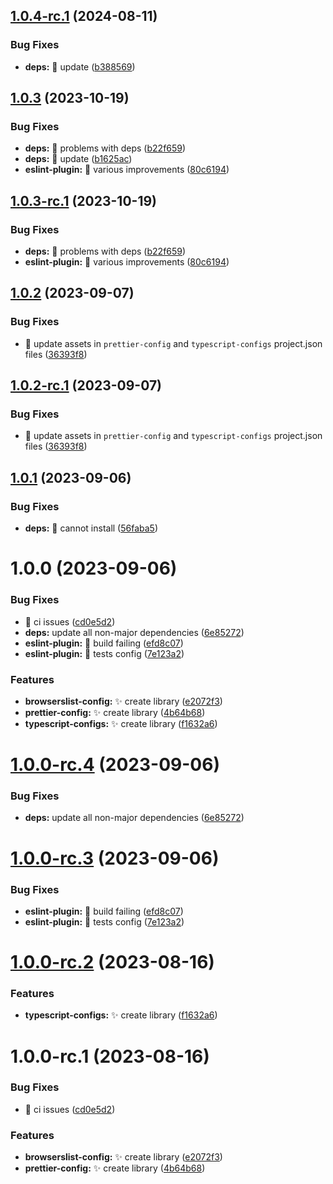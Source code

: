 ## [1.0.4-rc.1](https://github.com/akhenda/hendacorp/compare/prettier-config-v1.0.3...prettier-config-v1.0.4-rc.1) (2024-08-11)

### Bug Fixes

- **deps:** :bug: update ([b388569](https://github.com/akhenda/hendacorp/commit/b388569623327a82071a7d3ddf06702319b9c1f6))

## [1.0.3](https://github.com/akhenda/hendacorp/compare/prettier-config-v1.0.2...prettier-config-v1.0.3) (2023-10-19)

### Bug Fixes

- **deps:** :bug: problems with deps ([b22f659](https://github.com/akhenda/hendacorp/commit/b22f6598a88fc85f55e04d68c66c081417cc3d6c))
- **deps:** :bug: update ([b1625ac](https://github.com/akhenda/hendacorp/commit/b1625ac8673cd2a5f4041ebf7f790adf61efdcec))
- **eslint-plugin:** :bug: various improvements ([80c6194](https://github.com/akhenda/hendacorp/commit/80c61941bf5c8cbec494c7deaecfc1fff4934dfe))

## [1.0.3-rc.1](https://github.com/akhenda/hendacorp/compare/prettier-config-v1.0.2...prettier-config-v1.0.3-rc.1) (2023-10-19)

### Bug Fixes

- **deps:** :bug: problems with deps ([b22f659](https://github.com/akhenda/hendacorp/commit/b22f6598a88fc85f55e04d68c66c081417cc3d6c))
- **eslint-plugin:** :bug: various improvements ([80c6194](https://github.com/akhenda/hendacorp/commit/80c61941bf5c8cbec494c7deaecfc1fff4934dfe))

## [1.0.2](https://github.com/akhenda/hendacorp/compare/prettier-config-v1.0.1...prettier-config-v1.0.2) (2023-09-07)

### Bug Fixes

- :bug: update assets in `prettier-config` and `typescript-configs` project.json files ([36393f8](https://github.com/akhenda/hendacorp/commit/36393f8c530093a71e772f871d603da56b50f012))

## [1.0.2-rc.1](https://github.com/akhenda/hendacorp/compare/prettier-config-v1.0.1...prettier-config-v1.0.2-rc.1) (2023-09-07)

### Bug Fixes

- :bug: update assets in `prettier-config` and `typescript-configs` project.json files ([36393f8](https://github.com/akhenda/hendacorp/commit/36393f8c530093a71e772f871d603da56b50f012))

## [1.0.1](https://github.com/akhenda/hendacorp/compare/prettier-config-v1.0.0...prettier-config-v1.0.1) (2023-09-06)

### Bug Fixes

- **deps:** :bug: cannot install ([56faba5](https://github.com/akhenda/hendacorp/commit/56faba59104eae859b919f4e73235d91a0580d48))

# 1.0.0 (2023-09-06)

### Bug Fixes

- :bug: ci issues ([cd0e5d2](https://github.com/akhenda/hendacorp/commit/cd0e5d232a2153b418e3e5238fdf858451eca393))
- **deps:** update all non-major dependencies ([6e85272](https://github.com/akhenda/hendacorp/commit/6e852728c0739bb42bc775458c0a44ececc4e8da))
- **eslint-plugin:** :bug: build failing ([efd8c07](https://github.com/akhenda/hendacorp/commit/efd8c07ac7b3f49859665e7af4bb8e5d8aa46f82))
- **eslint-plugin:** :bug: tests config ([7e123a2](https://github.com/akhenda/hendacorp/commit/7e123a2cc4db474dc6d9091132b322a7462a81d7))

### Features

- **browserslist-config:** :sparkles: create library ([e2072f3](https://github.com/akhenda/hendacorp/commit/e2072f3656fea36248f8a794e618d095ca5e3629))
- **prettier-config:** :sparkles: create library ([4b64b68](https://github.com/akhenda/hendacorp/commit/4b64b687d6554f315ca0bc8162b704d08d9b34d9))
- **typescript-configs:** :sparkles: create library ([f1632a6](https://github.com/akhenda/hendacorp/commit/f1632a6f116da27f227d192be38539c420d88d1b))

# [1.0.0-rc.4](https://github.com/akhenda/hendacorp/compare/prettier-config-v1.0.0-rc.3...prettier-config-v1.0.0-rc.4) (2023-09-06)

### Bug Fixes

- **deps:** update all non-major dependencies ([6e85272](https://github.com/akhenda/hendacorp/commit/6e852728c0739bb42bc775458c0a44ececc4e8da))

# [1.0.0-rc.3](https://github.com/akhenda/hendacorp/compare/prettier-config-v1.0.0-rc.2...prettier-config-v1.0.0-rc.3) (2023-09-06)

### Bug Fixes

- **eslint-plugin:** :bug: build failing ([efd8c07](https://github.com/akhenda/hendacorp/commit/efd8c07ac7b3f49859665e7af4bb8e5d8aa46f82))
- **eslint-plugin:** :bug: tests config ([7e123a2](https://github.com/akhenda/hendacorp/commit/7e123a2cc4db474dc6d9091132b322a7462a81d7))

# [1.0.0-rc.2](https://github.com/akhenda/hendacorp/compare/prettier-config-v1.0.0-rc.1...prettier-config-v1.0.0-rc.2) (2023-08-16)

### Features

- **typescript-configs:** :sparkles: create library ([f1632a6](https://github.com/akhenda/hendacorp/commit/f1632a6f116da27f227d192be38539c420d88d1b))

# 1.0.0-rc.1 (2023-08-16)

### Bug Fixes

- :bug: ci issues ([cd0e5d2](https://github.com/akhenda/hendacorp/commit/cd0e5d232a2153b418e3e5238fdf858451eca393))

### Features

- **browserslist-config:** :sparkles: create library ([e2072f3](https://github.com/akhenda/hendacorp/commit/e2072f3656fea36248f8a794e618d095ca5e3629))
- **prettier-config:** :sparkles: create library ([4b64b68](https://github.com/akhenda/hendacorp/commit/4b64b687d6554f315ca0bc8162b704d08d9b34d9))
